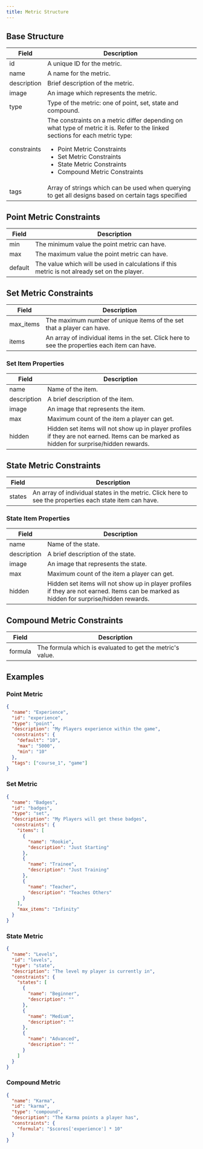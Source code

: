 ```yaml
---
title: Metric Structure
---
```


## Base Structure

|    Field    |    Description    |
|-------------|-------------------|
| id          | A unique ID for the metric. |
| name        | A name for the metric. |
| description | Brief description of the metric.
| image       | An image which represents the metric. |
| type        | Type of the metric: one of point, set, state and compound. |
| constraints | The constraints on a metric differ depending on what type of metric it is. Refer to the linked sections for each metric type:<ul><li>Point Metric Constraints</li><li>Set Metric Constraints</li><li>State Metric Constraints</li><li>Compound Metric Constraints</li></ul> |
| tags        | Array of strings which can be used when querying to get all designs based on certain tags specified |


## Point Metric Constraints

|    Field    |    Description    |
|-------------|-------------------|
| min         | The minimum value the point metric can have. |
| max         | The maximum value the point metric can have. |
| default     | The value which will be used in calculations if this metric is not already set on the player. |


## Set Metric Constraints
|    Field    |    Description    |
|-------------|-------------------|
| max_items   | The maximum number of unique items of the set that a player can have. |
| items       | An array of individual items in the set. Click here to see the properties each item can have. |

### Set Item Properties
|    Field    |    Description    |
|-------------|-------------------|
| name        | Name of the item. |
| description | A brief description of the item. |
| image       | An image that represents the item. |
| max         | Maximum count of the item a player can get. |
| hidden      | Hidden set items will not show up in player profiles if they are not earned. Items can be marked as hidden for surprise/hidden rewards. |


## State Metric Constraints

|    Field    |    Description    |
|-------------|-------------------|
| states      | An array of individual states in the metric. Click here to see the properties each state item can have. |

### State Item Properties

|    Field    |    Description    |
|-------------|-------------------|
| name        | Name of the state. |
| description | A brief description of the state. |
| image       | An image that represents the state. |
| max         | Maximum count of the item a player can get. |
| hidden      | Hidden set items will not show up in player profiles if they are not earned. Items can be marked as hidden for surprise/hidden rewards. |


## Compound Metric Constraints
|    Field    |    Description    |
|-------------|-------------------|
| formula     | The formula which is evaluated to get the metric's value. |


## Examples

### Point Metric

```json
{
  "name": "Experience",
  "id": "experience",
  "type": "point",
  "description": "My Players experience within the game",
  "constraints": {
    "default": "10",
    "max": "5000",
    "min": "10"
  },
  "tags": ["course_1", "game"]
}
```

### Set Metric

```json
{
  "name": "Badges",
  "id": "badges",
  "type": "set",
  "description": "My Players will get these badges",
  "constraints": {
    "items": [
      {
        "name": "Rookie",
        "description": "Just Starting"
      },
      {
        "name": "Trainee",
        "description": "Just Training"
      },
      {
        "name": "Teacher",
        "description": "Teaches Others"
      }
    ],
    "max_items": "Infinity"
  }
}
```

### State Metric

```json
{
  "name": "Levels",
  "id": "levels",
  "type": "state",
  "description": "The level my player is currently in",
  "constraints": {
    "states": [
      {
        "name": "Beginner",
        "description": ""
      },
      {
        "name": "Medium",
        "description": ""
      },
      {
        "name": "Advanced",
        "description": ""
      }
    ]
  }
}
```

### Compound Metric

```json
{
  "name": "Karma",
  "id": "karma",
  "type": "compound",
  "description": "The Karma points a player has",
  "constraints": {
    "formula": "$scores['experience'] * 10"
  }
}
```